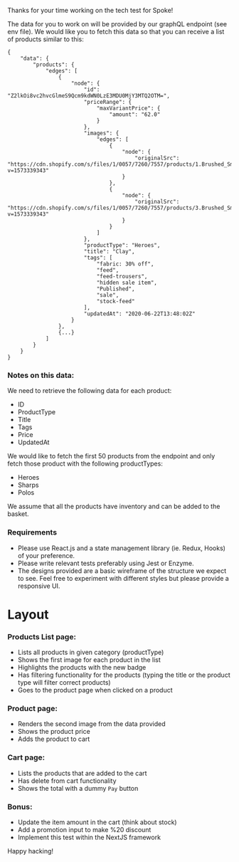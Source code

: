 Thanks for your time working on the tech test for Spoke!

The data for you to work on will be provided by our graphQL endpoint (see env file). We would like you to fetch this data so that you can receive a list of products similar to this:

```
{
    "data": {
        "products": {
            "edges": [
                {
                    "node": {
                        "id": "Z2lkOi8vc2hvcGlmeS9Qcm9kdWN0LzE3MDU0MjY3MTQ2OTM=",
                        "priceRange": {
                            "maxVariantPrice": {
                                "amount": "62.0"
                            }
                        },
                        "images": {
                            "edges": [
                                {
                                    "node": {
                                        "originalSrc": "https://cdn.shopify.com/s/files/1/0057/7260/7557/products/1.Brushed_Smoked_Navy_Flat.jpg?v=1573339343"
                                    }
                                },
                                {
                                    "node": {
                                        "originalSrc": "https://cdn.shopify.com/s/files/1/0057/7260/7557/products/3.Brushed_Smoked_Navy_Mode_Front.jpg?v=1573339343"
                                    }
                                }
                            ]
                        },
                        "productType": "Heroes",
                        "title": "Clay",
                        "tags": [
                            "fabric: 30% off",
                            "feed",
                            "feed-trousers",
                            "hidden sale item",
                            "Published",
                            "sale",
                            "stock-feed"
                        ],
                        "updatedAt": "2020-06-22T13:48:02Z"
                    }
                },
                {...}
            ]
        }
    }
}
```

### Notes on this data:

We need to retrieve the following data for each product:
- ID
- ProductType
- Title
- Tags
- Price
- UpdatedAt

We would like to fetch the first 50 products from the endpoint and only fetch those product with the following productTypes:
- Heroes
- Sharps
- Polos

We assume that all the products have inventory and can be added to the basket.

### Requirements
- Please use React.js and a state management library (ie. Redux, Hooks) of your preference.
- Please write relevant tests preferably using Jest or Enzyme.
- The designs provided are a basic wireframe of the structure we expect to see. Feel free to experiment with different styles but please provide a responsive UI.

# Layout

### Products List page:
* Lists all products in given category (productType)
* Shows the first image for each product in the list
* Highlights the products with the new badge
* Has filtering functionality for the products (typing the title or the product type will filter correct products)
* Goes to the product page when clicked on a product

### Product page:
* Renders the second image from the data provided
* Shows the product price
* Adds the product to cart

### Cart page:
* Lists the products that are added to the cart
* Has delete from cart functionality
* Shows the total with a dummy `Pay` button

### Bonus:
* Update the item amount in the cart (think about stock)
* Add a promotion input to make %20 discount
* Implement this test within the NextJS framework

Happy hacking!
